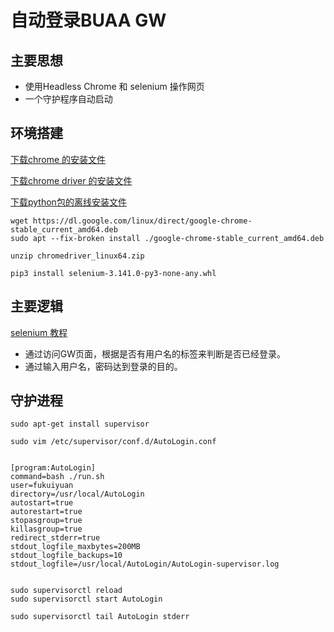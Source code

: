 # 自动登录BUAA GW





## 主要思想



- 使用Headless Chrome 和 selenium 操作网页
- 一个守护程序自动启动



## 环境搭建



[下载chrome 的安装文件](https://dl.google.com/linux/direct/google-chrome-stable_current_amd64.deb)

[下载chrome driver 的安装文件](http://chromedriver.storage.googleapis.com/index.html)

[下载python包的离线安装文件](https://www.lfd.uci.edu/~gohlke/pythonlibs/)



````shell
wget https://dl.google.com/linux/direct/google-chrome-stable_current_amd64.deb
sudo apt --fix-broken install ./google-chrome-stable_current_amd64.deb

unzip chromedriver_linux64.zip

pip3 install selenium-3.141.0-py3-none-any.whl

````



## 主要逻辑



[selenium 教程](http://www.selenium.org.cn/1598.html)



- 通过访问GW页面，根据是否有用户名的标签来判断是否已经登录。
- 通过输入用户名，密码达到登录的目的。



## 守护进程



````
sudo apt-get install supervisor

sudo vim /etc/supervisor/conf.d/AutoLogin.conf 


[program:AutoLogin]
command=bash ./run.sh
user=fukuiyuan
directory=/usr/local/AutoLogin
autostart=true
autorestart=true
stopasgroup=true
killasgroup=true
redirect_stderr=true
stdout_logfile_maxbytes=200MB
stdout_logfile_backups=10
stdout_logfile=/usr/local/AutoLogin/AutoLogin-supervisor.log 


sudo supervisorctl reload
sudo supervisorctl start AutoLogin

sudo supervisorctl tail AutoLogin stderr

````






